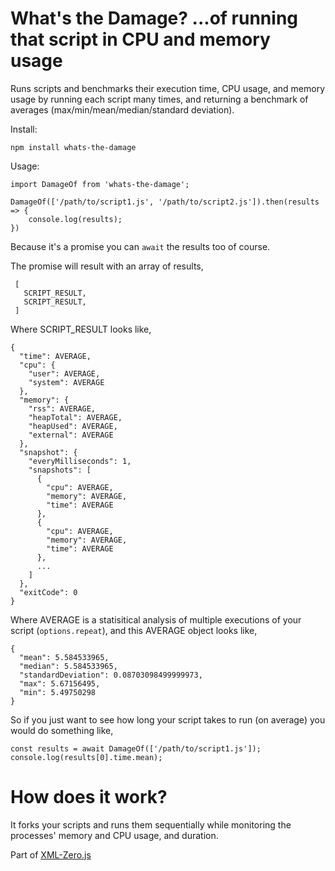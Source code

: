 # What's the Damage? ...of running that script in CPU and memory usage

Runs scripts and benchmarks their execution time, CPU usage, and memory usage by running each script many times, and returning a benchmark of averages (max/min/mean/median/standard deviation).

Install:

    npm install whats-the-damage

Usage:
  
    import DamageOf from 'whats-the-damage';
    
    DamageOf(['/path/to/script1.js', '/path/to/script2.js']).then(results => {
        console.log(results);
    })

Because it's a promise you can `await` the results too of course.

The promise will result with an array of results,

     [
       SCRIPT_RESULT,
       SCRIPT_RESULT,
     ]

Where SCRIPT_RESULT looks like,

    {
      "time": AVERAGE,
      "cpu": {
        "user": AVERAGE,
        "system": AVERAGE
      },
      "memory": {
        "rss": AVERAGE,
        "heapTotal": AVERAGE,
        "heapUsed": AVERAGE,
        "external": AVERAGE
      },
      "snapshot": {
        "everyMilliseconds": 1,
        "snapshots": [
          {
            "cpu": AVERAGE,
            "memory": AVERAGE,
            "time": AVERAGE
          },
          {
            "cpu": AVERAGE,
            "memory": AVERAGE,
            "time": AVERAGE
          },
          ...
        ]
      },
      "exitCode": 0
    }
    
Where AVERAGE is a statisitical analysis of multiple executions of your script (`options.repeat`), and this AVERAGE object looks like,

    {
      "mean": 5.584533965,
      "median": 5.584533965,
      "standardDeviation": 0.08703098499999973,
      "max": 5.67156495,
      "min": 5.49750298
    }


So if you just want to see how long your script takes to run (on average) you would do something like,

    const results = await DamageOf(['/path/to/script1.js']);
    console.log(results[0].time.mean);

# How does it work?

It forks your scripts and runs them sequentially while monitoring the processes' memory and CPU usage, and duration.



Part of [XML-Zero.js](https://github.com/holloway/xml-zero.js)

